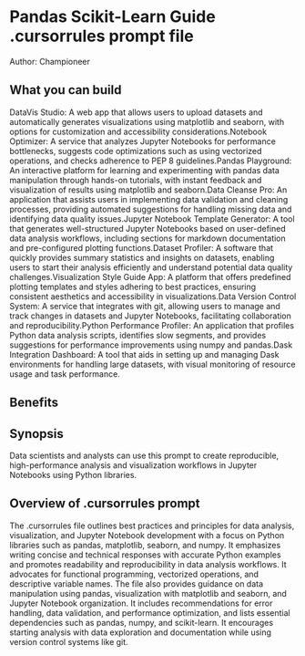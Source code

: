 # Pandas Scikit-Learn Guide .cursorrules prompt file

Author: Championeer

## What you can build
DataVis Studio: A web app that allows users to upload datasets and automatically generates visualizations using matplotlib and seaborn, with options for customization and accessibility considerations.Notebook Optimizer: A service that analyzes Jupyter Notebooks for performance bottlenecks, suggests code optimizations such as using vectorized operations, and checks adherence to PEP 8 guidelines.Pandas Playground: An interactive platform for learning and experimenting with pandas data manipulation through hands-on tutorials, with instant feedback and visualization of results using matplotlib and seaborn.Data Cleanse Pro: An application that assists users in implementing data validation and cleaning processes, providing automated suggestions for handling missing data and identifying data quality issues.Jupyter Notebook Template Generator: A tool that generates well-structured Jupyter Notebooks based on user-defined data analysis workflows, including sections for markdown documentation and pre-configured plotting functions.Dataset Profiler: A software that quickly provides summary statistics and insights on datasets, enabling users to start their analysis efficiently and understand potential data quality challenges.Visualization Style Guide App: A platform that offers predefined plotting templates and styles adhering to best practices, ensuring consistent aesthetics and accessibility in visualizations.Data Version Control System: A service that integrates with git, allowing users to manage and track changes in datasets and Jupyter Notebooks, facilitating collaboration and reproducibility.Python Performance Profiler: An application that profiles Python data analysis scripts, identifies slow segments, and provides suggestions for performance improvements using numpy and pandas.Dask Integration Dashboard: A tool that aids in setting up and managing Dask environments for handling large datasets, with visual monitoring of resource usage and task performance.

## Benefits


## Synopsis
Data scientists and analysts can use this prompt to create reproducible, high-performance analysis and visualization workflows in Jupyter Notebooks using Python libraries.

## Overview of .cursorrules prompt
The .cursorrules file outlines best practices and principles for data analysis, visualization, and Jupyter Notebook development with a focus on Python libraries such as pandas, matplotlib, seaborn, and numpy. It emphasizes writing concise and technical responses with accurate Python examples and promotes readability and reproducibility in data analysis workflows. It advocates for functional programming, vectorized operations, and descriptive variable names. The file also provides guidance on data manipulation using pandas, visualization with matplotlib and seaborn, and Jupyter Notebook organization. It includes recommendations for error handling, data validation, and performance optimization, and lists essential dependencies such as pandas, numpy, and scikit-learn. It encourages starting analysis with data exploration and documentation while using version control systems like git.

